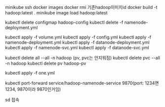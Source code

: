 minikube ssh
docker images
docker rmi 기존hadoop이미지id
docker build -t hadoop:latest .
minikube image load hadoop:latest

kubectl delete configmap hadoop-config
kubectl delete -f namenode-deployment.yml

kubectl apply -f volume.yml
kubectl apply -f config.yml
kubectl apply -f namenode-deployment.yml
kubectl apply -f datanode-deployment.yml
kubectl apply -f namenode-svc.yml
kubectl apply -f datanode-svc.yml

kubectl delete all --all -n hadoop (pv, pvc는 안지워짐)
kubectl delete pvc --all -n hadoop
kubectl delete pv hadoop-pv

kubectl apply -f one.yml

kubectl port-forward service/hadoop-namenode-service 9870(port: 1234면 1234, 9870이라 9870인거임)

sd 접속
